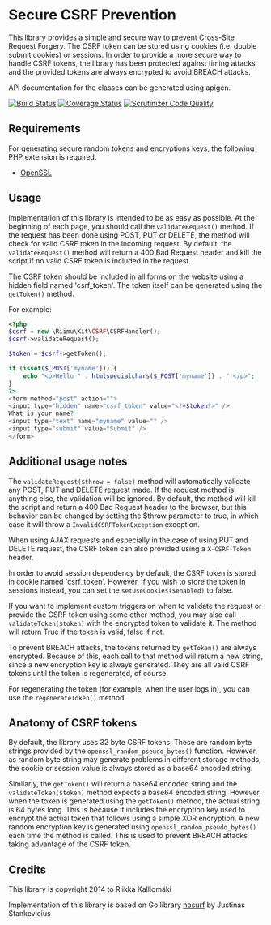 # Secure CSRF Prevention #

This library provides a simple and secure way to prevent Cross-Site Request
Forgery. The CSRF token can be stored using cookies (i.e. double submit cookies)
or sessions. In order to provide a more secure way to handle CSRF tokens, the
library has been protected against timing attacks and the provided tokens are
always encrypted to avoid BREACH attacks.

API documentation for the classes can be generated using apigen.

[![Build Status](https://travis-ci.org/Riimu/Kit-CSRF.svg?branch=master)](https://travis-ci.org/Riimu/Kit-CSRF)
[![Coverage Status](https://coveralls.io/repos/Riimu/Kit-CSRF/badge.png?branch=master)](https://coveralls.io/r/Riimu/Kit-CSRF?branch=master)
[![Scrutinizer Code Quality](https://scrutinizer-ci.com/g/Riimu/Kit-CSRF/badges/quality-score.png?b=master)](https://scrutinizer-ci.com/g/Riimu/Kit-CSRF/?branch=master)

## Requirements ##

For generating secure random tokens and encryptions keys, the following PHP
extension is required.

  * [OpenSSL](http://www.php.net/manual/en/book.openssl.php)

## Usage ##

Implementation of this library is intended to be as easy as possible. At the
beginning of each page, you should call the `validateRequest()` method. If
the request has been done using POST, PUT or DELETE, the method will check for
valid CSRF token in the incoming request. By default, the `validateRequest()`
method will return a 400 Bad Request header and kill the script if no valid CSRF
token is included in the request.

The CSRF token should be included in all forms on the website using a hidden
field named 'csrf_token'. The token itself can be generated using the
`getToken()` method.

For example:

```php
<?php
$csrf = new \Riimu\Kit\CSRF\CSRFHandler();
$csrf->validateRequest();

$token = $csrf->getToken();

if (isset($_POST['myname'])) {
    echo "<p>Hello " . htmlspecialchars($_POST['myname']) . "!</p>";
}
?>
<form method="post" action="">
<input type="hidden" name="csrf_token" value="<?=$token?>" />
What is your name?
<input type="text" name="myname" value="" />
<input type="submit" value="Submit" />
</form>
```

## Additional usage notes ##

The `validateRequest($throw = false)` method will automatically validate any
POST, PUT and DELETE request made. If the request method is anything else, the
validation will be ignored. By default, the method will kill the script and
return a 400 Bad Request header to the browser, but this behavior can be changed
by setting the $throw parameter to true, in which case it will throw a
`InvalidCSRFTokenException` exception.

When using AJAX requests and especially in the case of using PUT and DELETE
request, the CSRF token can also provided using a `X-CSRF-Token` header.

In order to avoid session dependency by default, the CSRF token is stored in
cookie named 'csrf_token'. However, if you wish to store the token in sessions
instead, you can set the `setUseCookies($enabled)` to false.

If you want to implement custom triggers on when to validate the request or
provide the CSRF token using some other method, you may also call
`validateToken($token)` with the encrypted token to validate it. The method will
return True if the token is valid, false if not.

To prevent BREACH attacks, the tokens returned by `getToken()` are always
encrypted. Because of this, each call to that method will return a new string,
since a new encryption key is always generated. They are all valid CSRF tokens
until the token is regenerated, of course.

For regenerating the token (for example, when the user logs in), you can use the
`regenerateToken()` method.

## Anatomy of CSRF tokens ##

By default, the library uses 32 byte CSRF tokens. These are random byte strings
provided by the `openssl_random_pseudo_bytes()` function. However, as random
byte string may generate problems in different storage methods, the cookie or
session value is always stored as a base64 encoded string.

Similarly, the `getToken()` will return a base64 encoded string and the
`validateToken($token)` method expects a base64 encoded string. However, when
the token is generated using the `getToken()` method, the actual string is 64
bytes long. This is because it includes the encryption key used to encrypt the
actual token that follows using a simple XOR encryption. A new random
encryption key is generated using `openssl_random_pseudo_bytes()` each time the
method is called. This is used to prevent BREACH attacks taking advantage of
the CSRF token.

## Credits ##

This library is copyright 2014 to Riikka Kalliomäki

Implementation of this library is based on Go library
[nosurf](https://github.com/justinas/nosurf) by Justinas Stankevicius
